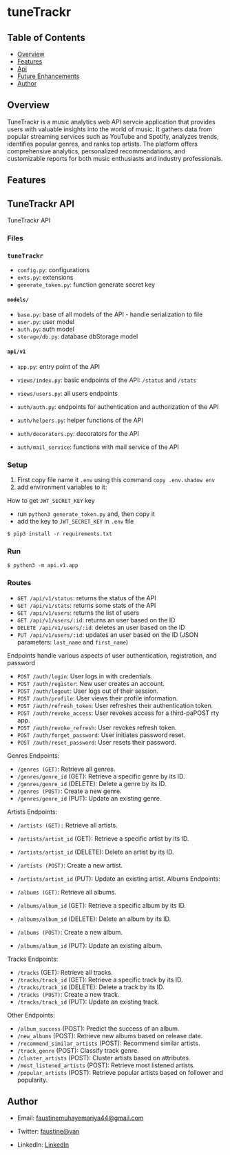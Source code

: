 # tuneTrackr


## Table of Contents

- [Overview](#overview)
- [Features](#features)
- [Api](#api)
- [Future Enhancements](#future-enhancements)
- [Author](#author)


## Overview
TuneTrackr is a music analytics web API servcie application that provides users with valuable insights into the world of music.
It gathers data from popular streaming services such as YouTube and Spotify, analyzes trends, identifies popular genres, and ranks top artists.
The platform offers comprehensive analytics, personalized recommendations, and customizable reports for both music enthusiasts and industry professionals.



## Features


## TuneTrackr API

TuneTrackr API

### Files

### `tuneTrackr`

- `config.py`: configurations
- `exts.py`: extensions
- `generate_token.py`: function generate secret key


#### `models/`

- `base.py`: base of all models of the API - handle serialization to file
- `user.py`: user model
- `auth.py`: auth model
- `storage/db.py`: database dbStorage model


#### `api/v1`

- `app.py`: entry point of the API
- `views/index.py`: basic endpoints of the API: `/status` and `/stats`
- `views/users.py`: all users endpoints

- `auth/auth.py`: endpoints for authentication and authorization of the API
- `auth/helpers.py`: helper functions of the API
- `auth/decorators.py`: decorators for the API
- `auth/mail_service`: functions with mail service of the API



### Setup
1. First copy file name it `.env`
  	using this command `copy .env.shadow env`
2. add environment variables to it:

How to get `JWT_SECRET_KEY` key
  - run `python3 generate_token.py` and, then copy it
  - add the key to `JWT_SECRET_KEY` in `.env` file

```
$ pip3 install -r requirements.txt
```



### Run

```
$ python3 -m api.v1.app
```


### Routes

- `GET /api/v1/status`: returns the status of the API
- `GET /api/v1/stats`: returns some stats of the API
- `GET /api/v1/users`: returns the list of users
- `GET /api/v1/users/:id`: returns an user based on the ID
- `DELETE /api/v1/users/:id`: deletes an user based on the ID
- `PUT /api/v1/users/:id`: updates an user based on the ID (JSON parameters: `last_name` and `first_name`)

Endpoints handle various aspects of user authentication, registration, and password 
- `POST /auth/login`: User logs in with credentials.
- `POST /auth/register`: New user creates an account.
- `POST /auth/logout`: User logs out of their session.
- `POST /auth/profile`: User views their profile information.
- `POST /auth/refresh_token`: User refreshes their authentication token.
- `POST /auth/revoke_access`: User revokes access for a third-paPOST rty app.
- `POST /auth/revoke_refresh`: User revokes refresh token.
- `POST /auth/forget_password`: User initiates password reset.
- `POST /auth/reset_password`: User resets their password.

Genres Endpoints:

- `/genres (GET)`: Retrieve all genres.
- `/genres/genre_id` (GET): Retrieve a specific genre by its ID.
- `/genres/genre_id` (DELETE): Delete a genre by its ID.
- `/genres (POST)`: Create a new genre.
- `/genres/genre_id` (PUT): Update an existing genre.

Artists Endpoints:

- `/artists (GET):` Retrieve all artists.
- `/artists/artist_id` (GET): Retrieve a specific artist by its ID.
- `/artists/artist_id` (DELETE): Delete an artist by its ID.
- `/artists (POST)`: Create a new artist.
- `/artists/artist_id` (PUT): Update an existing artist.
Albums Endpoints:

- `/albums (GET)`: Retrieve all albums.
- `/albums/album_id` (GET): Retrieve a specific album by its ID.
- `/albums/album_id` (DELETE): Delete an album by its ID.
- `/albums (POST)`: Create a new album.
- `/albums/album_id` (PUT): Update an existing album.

Tracks Endpoints:

- `/tracks` (GET): Retrieve all tracks.
- `/tracks/track_id` (GET): Retrieve a specific track by its ID.
- `/tracks/track_id` (DELETE): Delete a track by its ID.
- `/tracks (POST)`: Create a new track.
- `/tracks/track_id` (PUT): Update an existing track.

Other Endpoints:

- `/album_success` (POST): Predict the success of an album.
- `/new_albums` (POST): Retrieve new albums based on release date.
- `/recommend_similar_artists` (POST): Recommend similar artists.
- `/track_genre` (POST): Classify track genre.
- `/cluster_artists` (POST): Cluster artists based on attributes.
- `/most_listened_artists` (POST): Retrieve most listened artists.
- `/popular_artists` (POST): Retrieve popular artists based on follower and popularity.



## Author
- Email: [faustinemuhayemariya44@gmail.com]()

- Twitter: [faustine@van](https://twitter.com/44Fatech?s=09)

- LinkedIn: [LinkedIn](https://www.linkedin.com/in/muhayemariya-faustine-404376267?utm_source=share&utm_campaign=share_via&utm_content=profile&utm_medium=android_app)
